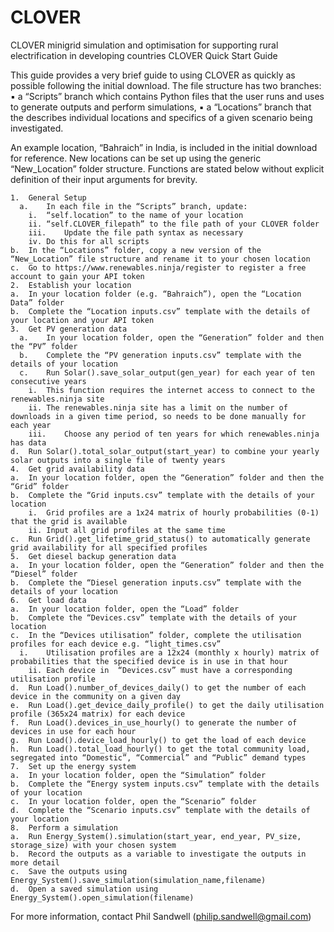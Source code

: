 # CLOVER
CLOVER minigrid simulation and optimisation for supporting rural electrification in developing countries
CLOVER Quick Start Guide

This guide provides a very brief guide to using CLOVER as quickly as possible following the initial download. The file structure has two branches: 
	▪	a “Scripts” branch which contains Python files that the user runs and uses to generate outputs and perform simulations, 
	▪	a “Locations” branch that the describes individual locations and specifics of a given scenario being investigated. 

An example location, “Bahraich” in India, is included in the initial download for reference. New locations can be set up using the generic “New_Location” folder structure. Functions are stated below without explicit definition of their input arguments for brevity. 

	1.	General Setup
	  a.	In each file in the “Scripts” branch, update:
	    i.	“self.location” to the name of your location
    	ii.	“self.CLOVER_filepath” to the file path of your CLOVER folder
    	iii.	Update the file path syntax as necessary
    	iv.	Do this for all scripts
  	b.	In the “Locations” folder, copy a new version of the “New_Location” file structure and rename it to your chosen location
  	c.	Go to https://www.renewables.ninja/register to register a free account to gain your API token 
	2.	Establish your location
  	a.	In your location folder (e.g. “Bahraich”), open the “Location Data” folder
  	b.	Complete the “Location inputs.csv” template with the details of your location and your API token 
	3.	Get PV generation data
	  a.	In your location folder, open the “Generation” folder and then the “PV” folder
	  b.	Complete the “PV generation inputs.csv” template with the details of your location
	  c.	Run Solar().save_solar_output(gen_year) for each year of ten consecutive years
	    i.	This function requires the internet access to connect to the renewables.ninja site
	    ii.	The renewables.ninja site has a limit on the number of downloads in a given time period, so needs to be done manually for each year
	    iii.	Choose any period of ten years for which renewables.ninja has data
  	d.	Run Solar().total_solar_output(start_year) to combine your yearly solar outputs into a single file of twenty years
	4.	Get grid availability data
  	a.	In your location folder, open the “Generation” folder and then the “Grid” folder
  	b.	Complete the “Grid inputs.csv” template with the details of your location
    	i.	Grid profiles are a 1x24 matrix of hourly probabilities (0-1) that the grid is available
    	ii.	Input all grid profiles at the same time
  	c.	Run Grid().get_lifetime_grid_status() to automatically generate grid availability for all specified profiles
	5.	Get diesel backup generation data
  	a.	In your location folder, open the “Generation” folder and then the “Diesel” folder
  	b.	Complete the “Diesel generation inputs.csv” template with the details of your location
	6.	Get load data
  	a.	In your location folder, open the “Load” folder
  	b.	Complete the “Devices.csv” template with the details of your location
  	c.	In the “Devices utilisation” folder, complete the utilisation profiles for each device e.g. “light_times.csv”
      i.	Utilisation profiles are a 12x24 (monthly x hourly) matrix of probabilities that the specified device is in use in that hour
    	ii.	Each device in  “Devices.csv” must have a corresponding utilisation profile
  	d.	Run Load().number_of_devices_daily() to get the number of each device in the community on a given day
  	e.	Run Load().get_device_daily_profile() to get the daily utilisation profile (365x24 matrix) for each device
  	f.	Run Load().devices_in_use_hourly() to generate the number of devices in use for each hour
  	g.	Run Load().device_load_hourly() to get the load of each device
  	h.	Run Load().total_load_hourly() to get the total community load, segregated into “Domestic”, “Commercial” and “Public” demand types
	7.	Set up the energy system
	a.	In your location folder, open the “Simulation” folder
	b.	Complete the “Energy system inputs.csv” template with the details of your location
	c.	In your location folder, open the “Scenario” folder
	d.	Complete the “Scenario inputs.csv” template with the details of your location
	8.	Perform a simulation
	a.	Run Energy_System().simulation(start_year, end_year, PV_size, storage_size) with your chosen system
	b.	Record the outputs as a variable to investigate the outputs in more detail
	c.	Save the outputs using Energy_System().save_simulation(simulation_name,filename)
	d.	Open a saved simulation using Energy_System().open_simulation(filename)

For more information, contact Phil Sandwell (philip.sandwell@gmail.com)
